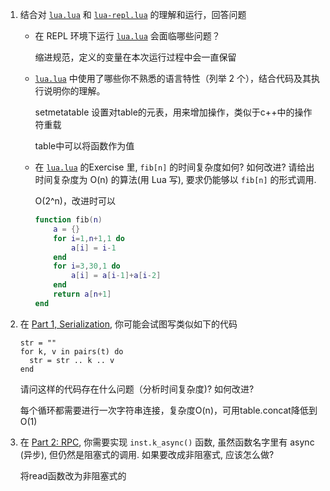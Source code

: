 1. 结合对 [`lua.lua`](https://github.com/ustc-fopl/2018s/blob/master/code/lua.lua) 和 [`lua-repl.lua`](https://github.com/ustc-fopl/2018s/blob/master/code/lua-repl.lua) 的理解和运行，回答问题

   - 在 REPL 环境下运行 [`lua.lua`](https://github.com/ustc-fopl/2018s/blob/master/code/lua.lua) 会面临哪些问题？

     缩进规范，定义的变量在本次运行过程中会一直保留

   - [`lua.lua`](https://github.com/ustc-fopl/2018s/blob/master/code/lua.lua) 中使用了哪些你不熟悉的语言特性（列举 2 个），结合代码及其执行说明你的理解。

     setmetatable 设置对table的元表，用来增加操作，类似于c++中的操作符重载

     table中可以将函数作为值

   - 在 [`lua.lua`](https://github.com/ustc-fopl/2018s/blob/master/code/lua.lua#L298) 的Exercise 里, `fib[n]` 的时间复杂度如何? 如何改进? 请给出时间复杂度为 O(n) 的算法(用 Lua 写), 要求仍能够以 `fib[n]` 的形式调用.

     O(2^n)，改进时可以

     ```lua
     function fib(n)
         a = {}
         for i=1,n+1,1 do
             a[i] = i-1
         end
         for i=3,30,1 do
             a[i] = a[i-1]+a[i-2]
         end
         return a[n+1]
     end
     ```

2. 在 [Part 1, Serialization](https://github.com/ustc-fopl/2018s/blob/master/assign1/README.md#part-1-serialization), 你可能会试图写类似如下的代码

   ```
   str = ""
   for k, v in pairs(t) do
     str = str .. k .. v
   end
   ```

   请问这样的代码存在什么问题（分析时间复杂度)? 如何改进? 

   每个循环都需要进行一次字符串连接，复杂度O(n)，可用table.concat降低到O(1)

3. 在 [Part 2: RPC](https://github.com/ustc-fopl/2018s/blob/master/assign1/README.md#part-2-rpc), 你需要实现 `inst.k_async()` 函数, 虽然函数名字里有 async (异步), 但仍然是阻塞式的调用. 如果要改成非阻塞式, 应该怎么做?

   将read函数改为非阻塞式的